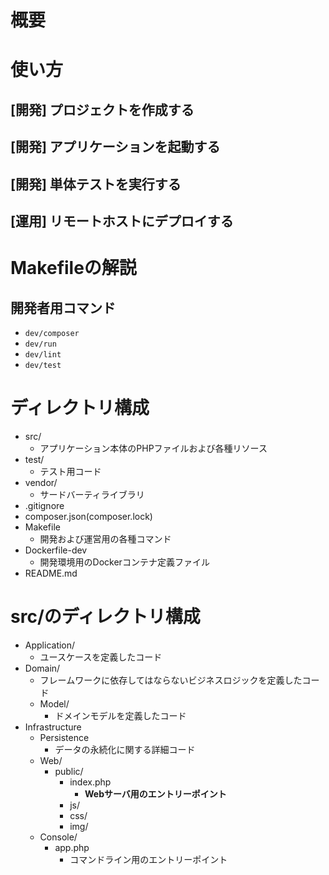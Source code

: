 # 概要

# 使い方

## [開発] プロジェクトを作成する
## [開発] アプリケーションを起動する
## [開発] 単体テストを実行する
## [運用] リモートホストにデプロイする

# Makefileの解説

## 開発者用コマンド
- `dev/composer`
- `dev/run`
- `dev/lint`
- `dev/test`


# ディレクトリ構成
- src/
    - アプリケーション本体のPHPファイルおよび各種リソース
- test/
    - テスト用コード
- vendor/
    - サードバーティライブラリ
- .gitignore
- composer.json(composer.lock)
- Makefile
    - 開発および運営用の各種コマンド
- Dockerfile-dev
    - 開発環境用のDockerコンテナ定義ファイル
- README.md

# src/のディレクトリ構成
- Application/
    - ユースケースを定義したコード
- Domain/
    - フレームワークに依存してはならないビジネスロジックを定義したコード
    - Model/
        - ドメインモデルを定義したコード
- Infrastructure
    - Persistence
        - データの永続化に関する詳細コード
    - Web/
        - public/
            - index.php
                - **Webサーバ用のエントリーポイント**
            - js/
            - css/
            - img/
    - Console/
        - app.php
            - コマンドライン用のエントリーポイント
